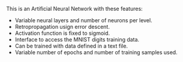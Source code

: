 This is an Artificial Neural Network with these features:

- Variable neural layers and number of neurons per level.
- Retropropagation usign error descent.
- Activation function is fixed to sigmoid.
- Interface to access the MNIST digits training data.
- Can be trained with data defined in a text file.
- Variable number of epochs and number of training samples used.
